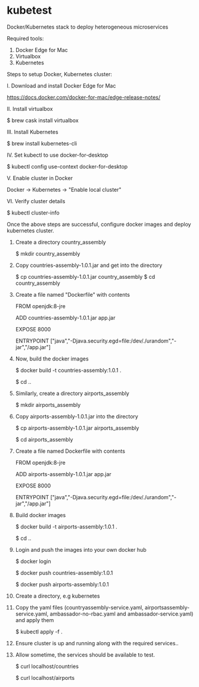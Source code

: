 # kubetest
Docker/Kubernetes stack to deploy heterogeneous microservices

Required tools:
  1. Docker Edge for Mac
  2. Virtualbox
  3. Kubernetes

Steps to setup Docker, Kubernetes cluster:

I. Download and install Docker Edge for Mac

  https://docs.docker.com/docker-for-mac/edge-release-notes/
  
II. Install virtualbox

  $ brew cask install virtualbox
 
III. Install Kubernetes

  $ brew install kubernetes-cli
  
IV. Set kubectl to use docker-for-desktop

  $ kubectl config use-context docker-for-desktop
  
V. Enable cluster in Docker

   Docker -> Kubernetes -> "Enable local cluster"
   
VI. Verify cluster details

  $ kubectl cluster-info
 
Once the above steps are successful, configure docker images and deploy kubernetes cluster.

1) Create a directory country_assembly

    $ mkdir country_assembly
2) Copy countries-assembly-1.0.1.jar and get into the directory

    $ cp countries-assembly-1.0.1.jar country_assembly
    $ cd country_assembly
3) Create a file named "Dockerfile" with contents

    FROM openjdk:8-jre
    
    ADD countries-assembly-1.0.1.jar app.jar
    
    EXPOSE 8000
    
    ENTRYPOINT ["java","-Djava.security.egd=file:/dev/./urandom","-jar","/app.jar"]
    
4) Now, build the docker images

     $ docker build -t countries-assembly:1.0.1 .
     
     $ cd ..
     
5) Similarly, create a directory airports_assembly

     $ mkdir airports_assembly
6) Copy airports-assembly-1.0.1.jar into the directory 

     $ cp airports-assembly-1.0.1.jar airports_assembly
     
     $ cd airports_assembly    
7) Create a file named Dockerfile with contents

    FROM openjdk:8-jre
    
    ADD airports-assembly-1.0.1.jar app.jar
    
    EXPOSE 8000
    
    ENTRYPOINT ["java","-Djava.security.egd=file:/dev/./urandom","-jar","/app.jar"]
    
8) Build docker images

     $ docker build -t airports-assembly:1.0.1 .
     
     $ cd ..
9) Login and push the images into your own docker hub

     $ docker login
     
     $ docker push countries-assembly:1.0.1
     
     $ docker push airports-assembly:1.0.1
10) Create a directory, e.g kubernetes

11) Copy the yaml files (countryassembly-service.yaml, airportsassembly-service.yaml, ambassador-no-rbac.yaml and ambassador-service.yaml) and apply them

     $ kubectl apply -f .
     
12) Ensure cluster is up and running along with the required services..

13) Allow sometime, the services should be available to test.

     $ curl localhost/countries
     
     $ curl localhost/airports
